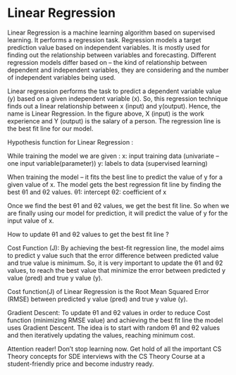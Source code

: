 # Linear Regression
Linear Regression is a machine learning algorithm based on supervised learning.
It performs a regression task. Regression models a target prediction value based on independent variables.
It is mostly used for finding out the relationship between variables and forecasting. Different regression models 
differ based on – the kind of relationship between dependent and independent variables, they are considering and the number of independent variables being used.


Linear regression performs the task to predict a dependent variable value (y) based on a given independent variable (x).
So, this regression technique finds out a linear relationship between x (input) and y(output). Hence, the name is Linear Regression.
In the figure above, X (input) is the work experience and Y (output) is the salary of a person. The regression line is the best fit line for our model.

Hypothesis function for Linear Regression :


While training the model we are given :
x: input training data (univariate – one input variable(parameter))
y: labels to data (supervised learning)

When training the model – it fits the best line to predict the value of y for a given value of x.
The model gets the best regression fit line by finding the best θ1 and θ2 values.
θ1: intercept
θ2: coefficient of x




Once we find the best θ1 and θ2 values, we get the best fit line.
So when we are finally using our model for prediction, it will predict the value of y for the input value of x.

How to update θ1 and θ2 values to get the best fit line ?

Cost Function (J):
By achieving the best-fit regression line, the model aims to predict y value such that the error difference between predicted value
and true value is minimum. So, it is very important to update the θ1 and θ2 values, to reach the best value that minimize the error
between predicted y value (pred) and true y value (y).





Cost function(J) of Linear Regression is the Root Mean Squared Error (RMSE) between predicted y value (pred) and true y value (y).

Gradient Descent:
To update θ1 and θ2 values in order to reduce Cost function (minimizing RMSE value) and achieving the best fit line the model uses Gradient Descent. The idea is to start with random θ1 and θ2 values and then iteratively updating the values, reaching minimum cost.

Attention reader! Don’t stop learning now. Get hold of all the important CS Theory concepts for SDE interviews with the CS Theory Course at a student-friendly price and become industry ready.

